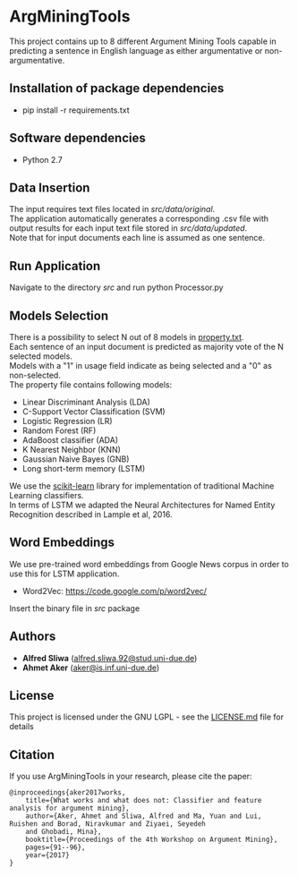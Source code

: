 # ArgMiningTools

This project contains up to 8 different Argument Mining Tools capable in predicting a sentence in English language as either argumentative or non-argumentative.

## Installation of package dependencies

- pip install -r requirements.txt

## Software dependencies

- Python 2.7

## Data Insertion

The input requires text files located in *src/data/original*. <br />
The application automatically generates a corresponding .csv file with output results for each input text file stored in *src/data/updated*. <br />
Note that for input documents each line is assumed as one sentence.

## Run Application

Navigate to the directory *src* and run python Processor.py

## Models Selection

There is a possibility to select N out of 8 models in [property.txt](src/property.txt). <br />
Each sentence of an input document is predicted as majority vote of the N selected models. <br />
Models with a "1" in usage field indicate as being selected and a "0" as non-selected. <br />
The property file contains following models:
- Linear Discriminant Analysis (LDA)
- C-Support Vector Classification (SVM)
- Logistic Regression (LR)
- Random Forest (RF)
- AdaBoost classifier (ADA)
- K Nearest Neighbor (KNN)
- Gaussian Naive Bayes (GNB)
- Long short-term memory (LSTM)

We use the [scikit-learn](http://scikit-learn.org) library for implementation of traditional Machine Learning classifiers. <br />
In terms of LSTM we adapted the Neural Architectures for Named Entity Recognition described in Lample et al, 2016.

## Word Embeddings

We use pre-trained word embeddings from Google News corpus in order to use this for LSTM application. <br />
- Word2Vec: https://code.google.com/p/word2vec/	

Insert the binary file in *src* package

## Authors

* **Alfred Sliwa**  (alfred.sliwa.92@stud.uni-due.de)
* **Ahmet Aker** (aker@is.inf.uni-due.de)

## License

This project is licensed under the GNU LGPL - see the [LICENSE.md](LICENSE.md) file for details

## Citation

If you use ArgMiningTools in your research, please cite the paper: <br />
```
@inproceedings{aker2017works,
	title={What works and what does not: Classifier and feature analysis for argument mining},
	author={Aker, Ahmet and Sliwa, Alfred and Ma, Yuan and Lui, Ruishen and Borad, Niravkumar and Ziyaei, Seyedeh
	and Ghobadi, Mina},
	booktitle={Proceedings of the 4th Workshop on Argument Mining},
	pages={91--96},
	year={2017}
}
```
